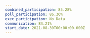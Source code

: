 ```yaml
---
combined_participation: 85.28%
poll_participation: 86.36%
exec_participation: No Data
communication: 84.21%
start_date: 2021-08-30T00:00:00.000Z
---
```

